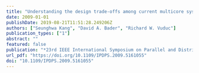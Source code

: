 ```yaml
---
title: "Understanding the design trade-offs among current multicore systems for numerical computations"
date: 2009-01-01
publishDate: 2019-08-21T11:51:28.249206Z
authors: ["Seunghwa Kang", "David A. Bader", "Richard W. Vuduc"]
publication_types: ["1"]
abstract: ""
featured: false
publication: "*23rd IEEE International Symposium on Parallel and Distributed Processing, IPDPS 2009, Rome, Italy, May 23-29, 2009*"
url_pdf: "https://doi.org/10.1109/IPDPS.2009.5161055"
doi: "10.1109/IPDPS.2009.5161055"
---
```


